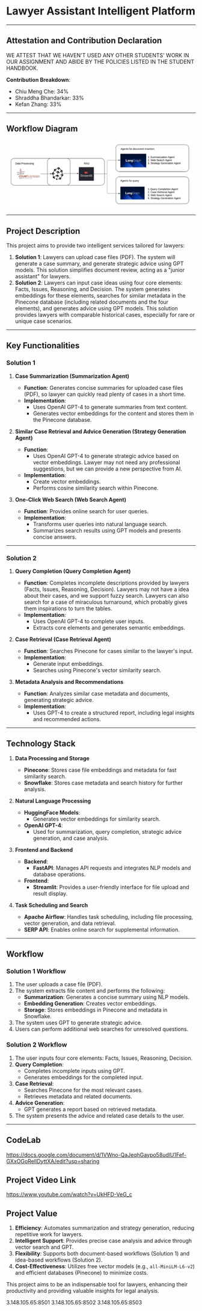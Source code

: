 # Lawyer Assistant Intelligent Platform

---

## Attestation and Contribution Declaration

WE ATTEST THAT WE HAVEN'T USED ANY OTHER STUDENTS' WORK IN OUR ASSIGNMENT AND ABIDE BY THE POLICIES LISTED IN THE STUDENT HANDBOOK.

**Contribution Breakdown**:
- Chiu Meng Che: 34%  
- Shraddha Bhandarkar: 33%  
- Kefan Zhang: 33%  

---

## Workflow Diagram

![workflow](images/workflow_diagram.jpeg)

---


## Project Description

This project aims to provide two intelligent services tailored for lawyers:

1. **Solution 1**: Lawyers can upload case files (PDF). The system will generate a case summary, and generate strategic advice using GPT models. This solution simplifies document review, acting as a "junior assistant" for lawyers.
2. **Solution 2**: Lawyers can input case ideas using four core elements: Facts, Issues, Reasoning, and Decision. The system generates embeddings for these elements, searches for similar metadata in the Pinecone database (including related documents and the four elements), and generates advice using GPT models. This solution provides lawyers with comparable historical cases, especially for rare or unique case scenarios.

---

## Key Functionalities

### Solution 1

1. **Case Summarization (Summarization Agent)**
   - **Function**: Generates concise summaries for uploaded case files (PDF), so lawyer can quickly read plenty of cases in a short time.
   - **Implementation**:
     - Uses OpenAI GPT-4 to generate summaries from text content.
     - Generates vector embeddings for the content and stores them in the Pinecone database.

2. **Similar Case Retrieval and Advice Generation (Strategy Generation Agent)**
   - **Function**:
     - Uses OpenAI GPT-4 to generate strategic advice based on vector embeddings. Lawyer may not need any professional suggestions, but we can provide a new perspective from AI.
   - **Implementation**:
     - Create vector embeddings.
     - Performs cosine similarity search within Pinecone.

3. **One-Click Web Search (Web Search Agent)**
   - **Function**: Provides online search for user queries. 
   - **Implementation**:
     - Transforms user queries into natural language search.
     - Summarizes search results using GPT models and presents concise answers.

---

### Solution 2

1. **Query Completion (Query Completion Agent)**
   - **Function**: Completes incomplete descriptions provided by lawyers (Facts, Issues, Reasoning, Decision). Lawyers may not have a idea about their cases, and we support fuzzy search. Lawyers can also search for a case of miraculous turnaround, which probably gives them inspirations to turn the tables.
   - **Implementation**:
     - Uses OpenAI GPT-4 to complete user inputs.
     - Extracts core elements and generates semantic embeddings.

2. **Case Retrieval (Case Retrieval Agent)**
   - **Function**: Searches Pinecone for cases similar to the lawyer's input.
   - **Implementation**:
     - Generate input embeddings.
     - Searches using Pinecone's vector similarity search.

3. **Metadata Analysis and Recommendations**
   - **Function**: Analyzes similar case metadata and documents, generating strategic advice.
   - **Implementation**:
     - Uses GPT-4 to create a structured report, including legal insights and recommended actions.


---

## Technology Stack

1. **Data Processing and Storage**
   - **Pinecone**: Stores case file embeddings and metadata for fast similarity search.
   - **Snowflake**: Stores case metadata and search history for further analysis.

2. **Natural Language Processing**
   - **HuggingFace Models**:
     - Generates vector embeddings for similarity search.
   - **OpenAI GPT-4**:
     - Used for summarization, query completion, strategic advice generation, and case analysis.

3. **Frontend and Backend**
   - **Backend**:
     - **FastAPI**: Manages API requests and integrates NLP models and database operations.
   - **Frontend**:
     - **Streamlit**: Provides a user-friendly interface for file upload and result display.

4. **Task Scheduling and Search**
   - **Apache Airflow**: Handles task scheduling, including file processing, vector generation, and data retrieval.
   - **SERP API**: Enables online search for supplemental information.

---

## Workflow

### Solution 1 Workflow
1. The user uploads a case file (PDF).
2. The system extracts file content and performs the following:
   - **Summarization**: Generates a concise summary using NLP models.
   - **Embedding Generation**: Creates vector embeddings.
   - **Storage**: Stores embeddings in Pinecone and metadata in Snowflake.
3. The system uses GPT to generate strategic advice.
4. Users can perform additional web searches for unresolved questions.

### Solution 2 Workflow
1. The user inputs four core elements: Facts, Issues, Reasoning, Decision.
2. **Query Completion**:
   - Completes incomplete inputs using GPT.
   - Generates embeddings for the completed input.
3. **Case Retrieval**:
   - Searches Pinecone for the most relevant cases.
   - Retrieves metadata and related documents.
4. **Advice Generation**:
   - GPT generates a report based on retrieved metadata.
5. The system presents the advice and related case details to the user.

---

## CodeLab
https://docs.google.com/document/d/1VWno-QaJeqhGaypo58udlU1Fef-GXxOGoRelIDyttXA/edit?usp=sharing

## Project Video Link
https://www.youtube.com/watch?v=UkHFD-VeG_c

## Project Value

1. **Efficiency**: Automates summarization and strategy generation, reducing repetitive work for lawyers.
2. **Intelligent Support**: Provides precise case analysis and advice through vector search and GPT.
3. **Flexibility**: Supports both document-based workflows (Solution 1) and idea-based workflows (Solution 2).
4. **Cost-Effectiveness**: Utilizes free vector models (e.g., `all-MiniLM-L6-v2`) and efficient databases (Pinecone) to minimize costs.

This project aims to be an indispensable tool for lawyers, enhancing their productivity and providing valuable insights for legal analysis.

3.148.105.65:8501
3.148.105.65:8502
3.148.105.65:8503
